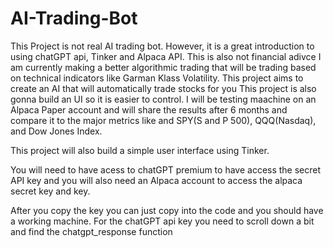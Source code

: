 # AI-Trading-Bot
This Project is not real AI trading bot. However, it is a great introduction to using chatGPT api, Tinker and Alpaca API. This is also not financial adivce I am currently making a better algorithmic trading that will be trading based on technical indicators like Garman Klass Volatility.
This project aims to create an AI that will automatically trade stocks for you
This project is also gonna build an UI so it is easier to control. I will be testing maachine on an Alpaca Paper account and will share the results after 6 months and compare it to the major metrics like and SPY(S and P 500), QQQ(Nasdaq), and Dow Jones Index.

This project will also build a simple user interface using Tinker. 

You will need to have acess to chatGPT premium to have access the secret API key and you will also need an Alpaca account to access the alpaca secret key and key.

After you copy the key you can just copy into the code and you should have a working machine. For the chatGPT api key you need to scroll down a bit and find the chatgpt_response function
